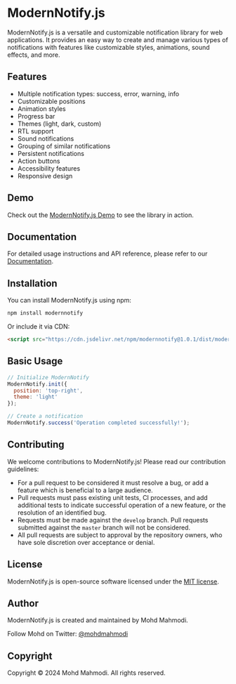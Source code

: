 # ModernNotify.js

ModernNotify.js is a versatile and customizable notification library for web applications. It provides an easy way to create and manage various types of notifications with features like customizable styles, animations, sound effects, and more.

## Features

- Multiple notification types: success, error, warning, info
- Customizable positions
- Animation styles
- Progress bar
- Themes (light, dark, custom)
- RTL support
- Sound notifications
- Grouping of similar notifications
- Persistent notifications
- Action buttons
- Accessibility features
- Responsive design

## Demo

Check out the [ModernNotify.js Demo](mohdyahyamahmodi.github.io/ModernNotify.js) to see the library in action.

## Documentation

For detailed usage instructions and API reference, please refer to our [Documentation](mohdyahyamahmodi.github.io/ModernNotify.js/doc.html).

## Installation

You can install ModernNotify.js using npm:

```bash
npm install modernnotify
```

Or include it via CDN:

```html
<script src="https://cdn.jsdelivr.net/npm/modernnotify@1.0.1/dist/modernnotify.min.js"></script>
```

## Basic Usage

```javascript
// Initialize ModernNotify
ModernNotify.init({
  position: 'top-right',
  theme: 'light'
});

// Create a notification
ModernNotify.success('Operation completed successfully!');
```

## Contributing

We welcome contributions to ModernNotify.js! Please read our contribution guidelines:

- For a pull request to be considered it must resolve a bug, or add a feature which is beneficial to a large audience.
- Pull requests must pass existing unit tests, CI processes, and add additional tests to indicate successful operation of a new feature, or the resolution of an identified bug.
- Requests must be made against the `develop` branch. Pull requests submitted against the `master` branch will not be considered.
- All pull requests are subject to approval by the repository owners, who have sole discretion over acceptance or denial.

## License

ModernNotify.js is open-source software licensed under the [MIT license](https://opensource.org/licenses/MIT).

## Author

ModernNotify.js is created and maintained by Mohd Mahmodi. 

Follow Mohd on Twitter: [@mohdmahmodi](https://twitter.com/mohdmahmodi)

## Copyright

Copyright © 2024 Mohd Mahmodi. All rights reserved.